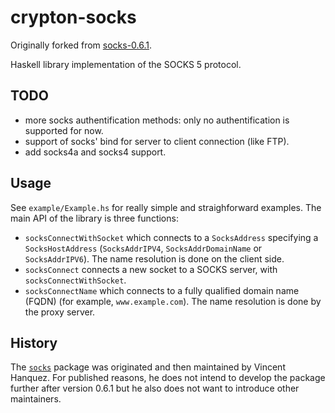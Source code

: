 crypton-socks
=============

Originally forked from [socks-0.6.1](https://hackage.haskell.org/package/socks-0.6.1).

Haskell library implementation of the SOCKS 5 protocol.

TODO
----

 * more socks authentification methods: only no authentification is supported for now.
 * support of socks' bind for server to client connection (like FTP).
 * add socks4a and socks4 support.

Usage
-----

See `example/Example.hs` for really simple and straighforward examples. The
main API of the library is three functions:

* `socksConnectWithSocket` which connects to a `SocksAddress` specifying a
  `SocksHostAddress` (`SocksAddrIPV4`, `SocksAddrDomainName` or
  `SocksAddrIPV6`). The name resolution is done on the client side.
* `socksConnect` connects a new socket to a SOCKS server, with
  `socksConnectWithSocket`.
* `socksConnectName` which connects to a fully qualified domain name (FQDN) (for
   example, `www.example.com`). The name resolution is done by the proxy server.

History
-------

The [`socks`](https://hackage.haskell.org/package/socks) package was originated
and then maintained by Vincent Hanquez. For published reasons, he does not
intend to develop the package further after version 0.6.1 but he also does not
want to introduce other maintainers.
